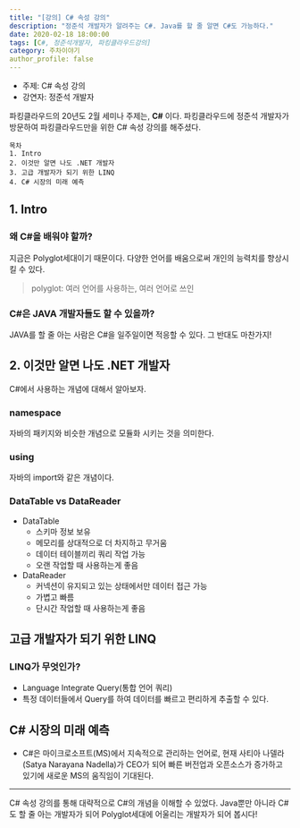 ```yaml
---
title: "[강의] C# 속성 강의"
description: "정준석 개발자가 알려주는 C#. Java를 할 줄 알면 C#도 가능하다."
date: 2020-02-18 18:00:00
tags: [C#, 정준석개발자, 파킹클라우드강의]
category: 주차이야기
author_profile: false
---
```

* 주제: C# 속성 강의
* 강연자: 정준석 개발자

파킹클라우드의 20년도 2월 세미나 주제는, **C#** 이다. 파킹클라우드에 정준석 개발자가 방문하여 파킹클라우드만을 위한 C# 속성 강의를 해주셨다.

```
목차
1. Intro
2. 이것만 알면 나도 .NET 개발자
3. 고급 개발자가 되기 위한 LINQ
4. C# 시장의 미래 예측
```

## 1. Intro
### 왜 C#을 배워야 할까?
지금은 Polyglot세대이기 때문이다. 다양한 언어를 배움으로써 개인의 능력치를 향상시킬 수 있다.
> polyglot: 여러 언어를 사용하는, 여러 언어로 쓰인

### C#은 JAVA 개발자들도 할 수 있을까?
JAVA를 할 줄 아는 사람은 C#을 일주일이면 적응할 수 있다. 그 반대도 마찬가지!

## 2. 이것만 알면 나도 .NET 개발자
C#에서 사용하는 개념에 대해서 알아보자.
### namespace
자바의 패키지와 비슷한 개념으로 모듈화 시키는 것을 의미한다.

### using
자바의 import와 같은 개념이다.

### DataTable vs DataReader
* DataTable
  * 스키마 정보 보유
  * 메모리를 상대적으로 더 차지하고 무거움
  * 데이터 테이블끼리 쿼리 작업 가능
  * 오랜 작업할 때 사용하는게 좋음
* DataReader
  * 커넥션이 유지되고 있는 상태에서만 데이터 접근 가능
  * 가볍고 빠름
  * 단시간 작업할 때 사용하는게 좋음

## 고급 개발자가 되기 위한 LINQ
### LINQ가 무엇인가?
* Language Integrate Query(통합 언어 쿼리)
* 특정 데이터들에서 Query를 하여 데이터를 빠르고 편리하게 추출할 수 있다.

## C# 시장의 미래 예측
* C#은 마이크로소프트(MS)에서 지속적으로 관리하는 언어로, 현재 사티아 나델라(Satya Narayana Nadella)가 CEO가 되어 빠른 버전업과 오픈소스가 증가하고 있기에 새로운 MS의 움직임이 기대된다.

---
C# 속성 강의를 통해 대략적으로 C#의 개념을 이해할 수 있었다. Java뿐만 아니라 C#도 할 줄 아는 개발자가 되어 Polyglot세대에 어울리는 개발자가 되어 봅시다!
